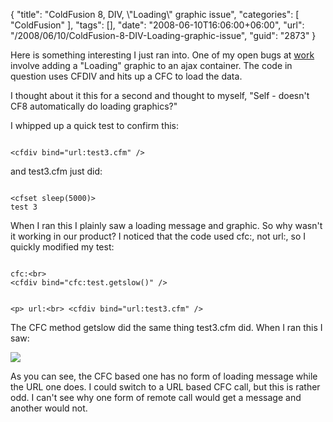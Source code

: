 {
	"title": "ColdFusion 8, DIV, \\\"Loading\\\" graphic issue",
	"categories": [
		"ColdFusion"
	],
	"tags": [],
	"date": "2008-06-10T16:06:00+06:00",
	"url": "/2008/06/10/ColdFusion-8-DIV-Loading-graphic-issue",
	"guid": "2873"
}

Here is something interesting I just ran into. One of my open bugs at <a href="http://www.broadchoice.com">work</a> involve adding a "Loading" graphic to an ajax container. The code in question uses CFDIV and hits up a CFC to load the data. 

I thought about it this for a second and thought to myself, "Self - doesn't CF8 automatically do loading graphics?"

I whipped up a quick test to confirm this:

<code>
&lt;cfdiv bind="url:test3.cfm" /&gt;
</code>

and test3.cfm just did:

<code>
&lt;cfset sleep(5000)&gt;
test 3
</code>

When I ran this I plainly saw a loading message and graphic. So why wasn't it working in our product? I noticed that the code used cfc:, not url:, so I quickly modified my test:

<code>
cfc:&lt;br&gt;
&lt;cfdiv bind="cfc:test.getslow()" /&gt;

&lt;p&gt;
url:&lt;br&gt;
&lt;cfdiv bind="url:test3.cfm" /&gt;
</code>

The CFC method getslow did the same thing test3.cfm did. When I ran this I saw:

<img src="https://static.raymondcamden.com/images/badloader.jpg">

As you can see, the CFC based one has no form of loading message while the URL one does. I could switch to a URL based CFC call, but this is rather odd. I can't see why one form of remote call would get a message and another would not.